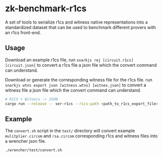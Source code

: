 # zk-benchmark-r1cs

A set of tools to serialize r1cs and witness native representations into a standardized dataset that can be used to benchmark different provers with an r1cs front-end.

## Usage

Download an example r1cs file, run `snarkjs rej [circuit.r1cs] [circuit.json]` to convert a r1cs file a json file which the convert command can understand.

Download or generate the corresponding witness file for the r1cs file. run `snarkjs wtns export json [witness.wtns] [witnes.json]` to convert a witness file a json file which the convert command can understand.

```bash
# R1CS + Witness -> JSON
cargo run --release -- ser-r1cs --r1cs-path <path_to_r1cs_export_file> --witness <path_to_witness_export_file> --output output.json
```

## Example

The `convert.sh` script in the `test/` directory will convert example `mulitplier.circom` and `rsa.circom` corresponding r1cs and witness files into a wrencher json file.

```bash
./wrencher/test/convert.sh
```
